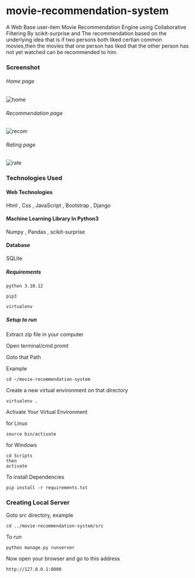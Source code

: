 # movie-recommendation-system
A Web Base user-item Movie Recommendation Engine using Collaborative Filtering By scikit-surprise and
The recommendation based on the underlying idea that is if two persons both liked certian common movies,then the movies that one person has liked that the other person has not yet watched can be recommended to him.   
### Screenshot

###### Home page
![home]()

###### Recommendation page
![recom]()

###### Rating page
![rate]()

### Technologies Used

#### Web Technologies
Html , Css , JavaScript , Bootstrap , Django

#### Machine Learning Library In Python3
Numpy , Pandas , scikit-surprise

#### Database
SQLite

##### Requirements
```
python 3.10.12

pip3

virtualenv
```
##### Setup to run

Extract zip file in your computer

Open terminal/cmd promt

Goto that Path

Example

```
cd ~/movie-recommendation-system
```
Create a new virtual environment on that directory

```
virtualenv .
```

Activate Your Virtual Environment

for Linux
```
source bin/activate
```
for Windows
```
cd Scripts
then
activate
```
To install Dependencies

```
pip install -r requirements.txt
```

### Creating Local Server

Goto src directory, example

```
cd ../movie-recommendation-system/src
```
To run
```
python manage.py runserver
```
Now open your browser and go to this address
```
http://127.0.0.1:8000
```

